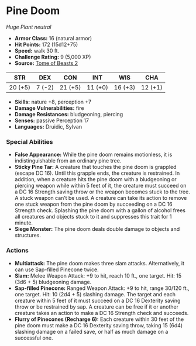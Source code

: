 # Pine Doom

*Huge* *Plant* *neutral*

- **Armor Class:** 16 (natural armor)
- **Hit Points:** 172 (15d12+75)
- **Speed:** walk 30 ft.
- **Challenge Rating:** 9 (5,000 XP)
- **Source:** [Tome of Beasts 2](https://koboldpress.com/kpstore/product/tome-of-beasts-2-for-5th-edition/)

| STR | DEX | CON | INT | WIS | CHA |
| --- | --- | --- | --- | --- | --- |
| 20 (+5) | 7 (-2) | 21 (+5) | 11 (+0) | 16 (+3) | 12 (+1) |

- **Skills:** nature +8, perception +7
- **Damage Vulnerabilities:** fire
- **Damage Resistances:** bludgeoning, piercing
- **Senses:** passive Perception 17
- **Languages:** Druidic, Sylvan
### Special Abilities
- **False Appearance:** While the pine doom remains motionless, it is indistinguishable from an ordinary pine tree.
- **Sticky Pine Tar:** A creature that touches the pine doom is grappled (escape DC 16). Until this grapple ends, the creature is restrained. In addition, when a creature hits the pine doom with a bludgeoning or piercing weapon while within 5 feet of it, the creature must succeed on a DC 16 Strength saving throw or the weapon becomes stuck to the tree. A stuck weapon can’t be used. A creature can take its action to remove one stuck weapon from the pine doom by succeeding on a DC 16 Strength check. Splashing the pine doom with a gallon of alcohol frees all creatures and objects stuck to it and suppresses this trait for 1 minute.
- **Siege Monster:** The pine doom deals double damage to objects and structures.
### Actions
- **Multiattack:** The pine doom makes three slam attacks. Alternatively, it can use Sap-filled Pinecone twice.
- **Slam:** Melee Weapon Attack: +9 to hit, reach 10 ft., one target. Hit: 15 (3d6 + 5) bludgeoning damage.
- **Sap-filled Pinecone:** Ranged Weapon Attack: +9 to hit, range 30/120 ft., one target. Hit: 10 (2d4 + 5) slashing damage. The target and each creature within 5 feet of it must succeed on a DC 16 Dexterity saving throw or be restrained by sap. A creature can be free if it or another creature takes an action to make a DC 16 Strength check and succeeds.
- **Flurry of Pinecones (Recharge 6):** Each creature within 30 feet of the pine doom must make a DC 16 Dexterity saving throw, taking 15 (6d4) slashing damage on a failed save, or half as much damage on a successful one.
